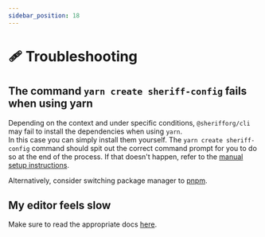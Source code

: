 ```yaml
---
sidebar_position: 18
---
```


# 🩹 Troubleshooting

## The command `yarn create sheriff-config` fails when using yarn

Depending on the context and under specific conditions, `@sherifforg/cli` may fail to install the dependencies when using `yarn`. <br />
In this case you can simply install them yourself. The `yarn create sheriff-config` command should spit out the correct command prompt for you to do so at the end of the process. If that doesn't happen, refer to the [manual setup instructions](./setup/manual-setup.mdx).

Alternatively, consider switching package manager to [pnpm](https://pnpm.io/).

## My editor feels slow

Make sure to read the appropriate docs [here](./performance-considerations.mdx).
